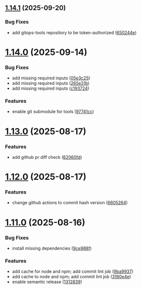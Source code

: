 ## [1.14.1](https://github.com/zcode-ia/gitops-workflows/compare/v1.14.0...v1.14.1) (2025-09-20)


### Bug Fixes

* add gitops-tools repository to be token-authorized ([650244e](https://github.com/zcode-ia/gitops-workflows/commit/650244e19571918a6dab007158e7023fe5f022eb))

# [1.14.0](https://github.com/zcode-ia/gitops-workflows/compare/v1.13.0...v1.14.0) (2025-09-14)


### Bug Fixes

* add missing required inputs ([05e3c25](https://github.com/zcode-ia/gitops-workflows/commit/05e3c25017278c51ff1688b84640002cb560bb15))
* add missing required inputs ([265e31b](https://github.com/zcode-ia/gitops-workflows/commit/265e31b6b5b867f99da738582efc69c471f26e0a))
* add missing required inputs ([c193724](https://github.com/zcode-ia/gitops-workflows/commit/c19372447e2932fd7dc46c409840eb6675243794))


### Features

* enable git submodule for tools ([97741cc](https://github.com/zcode-ia/gitops-workflows/commit/97741cc5347d3c955a32cce77eca4770526704fb))

# [1.13.0](https://github.com/zcode-ia/gitops-workflows/compare/v1.12.0...v1.13.0) (2025-08-17)


### Features

* add github pr diff check ([62060fd](https://github.com/zcode-ia/gitops-workflows/commit/62060fd9d032652a8f4ed60a306c148fcc7eb8bd))

# [1.12.0](https://github.com/zcode-ia/gitops-workflows/compare/v1.11.0...v1.12.0) (2025-08-17)


### Features

* change github actions to commit hash version ([6605264](https://github.com/zcode-ia/gitops-workflows/commit/6605264eca8b2ea4ec3857a30a97919c8455b292))

# [1.11.0](https://github.com/zcode-ia/gitops-workflows/compare/v1.10.0...v1.11.0) (2025-08-16)


### Bug Fixes

* install missing dependencies ([9ce988f](https://github.com/zcode-ia/gitops-workflows/commit/9ce988f6e880363ad768e47acaac646362c31d7e))


### Features

* add cache for node and npm; add commit lint job ([9ba9937](https://github.com/zcode-ia/gitops-workflows/commit/9ba9937e9caf10c62f3aecf0379f8ed6a305e14f))
* add cache to node and npm; add commit lint job ([3180e4e](https://github.com/zcode-ia/gitops-workflows/commit/3180e4ebafe6f207b169c3b6dda40c7182afb93c))
* enable semantic release ([1312839](https://github.com/zcode-ia/gitops-workflows/commit/1312839b62fa90f2034e51bcd2c92f0ca61014c7))
